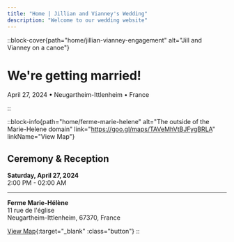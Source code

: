 ```yaml
---
title: "Home | Jillian and Vianney's Wedding"
description: "Welcome to our wedding website"
---
```


::block-cover{path="home/jillian-vianney-engagement" alt="Jill and Vianney on a canoe"}

# We're getting married!

April 27, 2024 • Neugartheim-Ittlenheim • France

::

::block-info{path="home/ferme-marie-helene" alt="The outside of the Marie-Helene domain" link="https://goo.gl/maps/TAVeMhVtBJFygBRLA" linkName="View Map"}

## Ceremony & Reception

**Saturday, April 27, 2024** \
2:00 PM - 02:00 AM

---

**Ferme Marie-Hélène** \
11 rue de l'église \
Neugartheim-Ittlenheim, 67370, France

[View Map](https://goo.gl/maps/TAVeMhVtBJFygBRLA){:target="\_blank" :class="button"}
::
